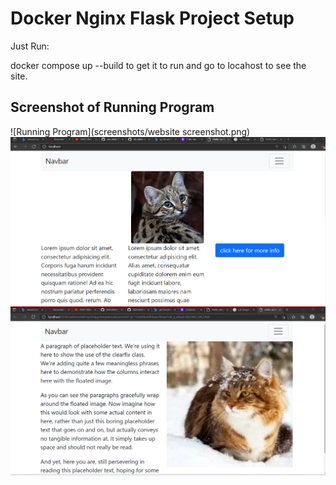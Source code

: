 # Docker Nginx Flask Project Setup

Just Run:

docker compose up --build to get it to run and go to locahost to see the site.

## Screenshot of Running Program

![Running Program](screenshots/website screenshot.png)
![Running Program](screenshots/index.png)
![Running Program](screenshots/about.png)

